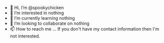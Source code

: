 - 👋 Hi, I’m @spookychicken
- 👀 I’m interested in nothing
- 🌱 I’m currently learning nothing
- 💞️ I’m looking to collaborate on nothing
- 📫 How to reach me ... If you don't have my contact information then I'm not interested.

<!---
spookychicken/spookychicken is a ✨ special ✨ repository because its `README.md` (this file) appears on your GitHub profile.
You can click the Preview link to take a look at your changes.
--->
